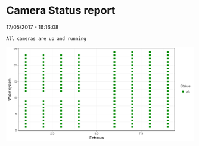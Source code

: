 Camera Status report
================
17/05/2017 - 16:16:08

    All cameras are up and running

![](camreport_files/figure-markdown_github/unnamed-chunk-2-1.png)
